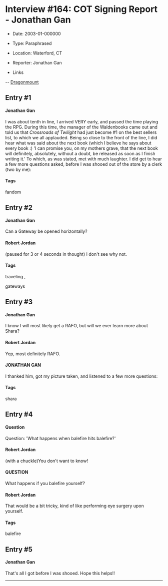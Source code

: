 # Interview #164: COT Signing Report - Jonathan Gan

- Date: 2003-01-000000

- Type: Paraphrased

- Location: Waterford, CT

- Reporter: Jonathan Gan

- Links

-- [Dragonmount](http://web.archive.org/web/20030406011555/www.dragonmount.com/Interviews/2003-01-17.aspx)


## Entry #1

#### Jonathan Gan

I was about tenth in line, I arrived VERY early, and passed the time playing the RPG. During this time, the manager of the Waldenbooks came out and told us that
*Crossroads of Twilight*
had just become #1 on the best sellers list, to which we all applauded. Being so close to the front of the line, I did hear what was said about the next book (which I believe he says about every book :) 'I can promise you, on my mothers grave, that the next book will definitely, absolutely, without a doubt, be released as soon as I finish writing it.' To which, as was stated, met with much laughter. I did get to hear a few more questions asked, before I was shooed out of the store by a clerk (two by me):

#### Tags

fandom

## Entry #2

#### Jonathan Gan

Can a Gateway be opened horizontally?

#### Robert Jordan

(paused for 3 or 4 seconds in thought) I don't see why not.

#### Tags

traveling
,

gateways

## Entry #3

#### Jonathan Gan

I know I will most likely get a RAFO, but will we ever learn more about Shara?

#### Robert Jordan

Yep, most definitely RAFO.

#### JONATHAN GAN

I thanked him, got my picture taken, and listened to a few more questions:

#### Tags

shara

## Entry #4

#### Question

Question: 'What happens when balefire hits balefire?'

#### Robert Jordan

(with a chuckle)You don't want to know!

#### QUESTION

What happens if you balefire yourself?

#### Robert Jordan

That would be a bit tricky, kind of like performing eye surgery upon yourself.

#### Tags

balefire

## Entry #5

#### Jonathan Gan

That's all I got before I was shooed. Hope this helps!!


---

